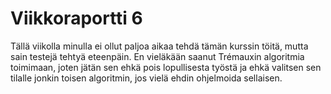 # Viikkoraportti 6

Tällä viikolla minulla ei ollut paljoa aikaa tehdä tämän kurssin töitä, mutta sain testejä tehtyä eteenpäin. En vieläkään saanut Trémauxin algoritmia toimimaan, joten jätän sen ehkä pois lopullisesta työstä ja ehkä valitsen sen tilalle jonkin toisen algoritmin, jos vielä ehdin ohjelmoida sellaisen.